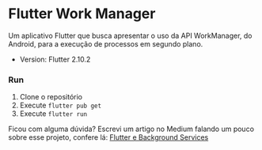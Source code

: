 # Flutter Work Manager

Um aplicativo Flutter que busca apresentar o uso da API WorkManager, do Android, para a execução de processos em segundo plano.

- Version: Flutter 2.10.2

### Run
1. Clone o repositório
2. Execute `flutter pub get`
3. Execute `flutter run`

Ficou com alguma dúvida? Escrevi um artigo no Medium falando um pouco sobre esse projeto, confere lá: [Flutter e Background Services]()

